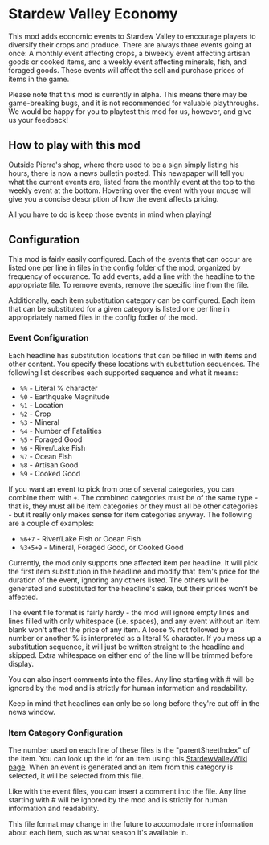 ﻿# Stardew Valley Economy

This mod adds economic events to Stardew Valley to encourage players to diversify
their crops and produce. There are always three events going at once: A monthly
event affecting crops, a biweekly event affecting artisan goods or cooked items,
and a weekly event affecting minerals, fish, and foraged goods. These events will
affect the sell and purchase prices of items in the game.

Please note that this mod is currently in alpha. This means there may be
game-breaking bugs, and it is not recommended for valuable playthroughs. We would
be happy for you to playtest this mod for us, however, and give us your feedback!

## How to play with this mod

Outside Pierre's shop, where there used to be a sign simply listing his hours,
there is now a news bulletin posted. This newspaper will tell you what the current
events are, listed from the monthly event at the top to the weekly event at the
bottom. Hovering over the event with your mouse will give you a concise
description of how the event affects pricing.

All you have to do is keep those events in mind when playing!

## Configuration

This mod is fairly easily configured. Each of the events that can occur are
listed one per line in files in the config folder of the mod, organized by
frequency of occurance. To add events, add a line with the headline to the
appropriate file. To remove events, remove the specific line from the file.

Additionally, each item substitution category can be configured. Each item that
can be substituted for a given category is listed one per line in appropriately
named files in the config fodler of the mod.

### Event Configuration

Each headline has substitution locations that can be filled in with items
and other content. You specify these locations with substitution sequences.
The following list describes each supported sequence and what it means:

* `%%` - Literal % character
* `%0` - Earthquake Magnitude
* `%1` - Location
* `%2` - Crop
* `%3` - Mineral
* `%4` - Number of Fatalities
* `%5` - Foraged Good
* `%6` - River/Lake Fish
* `%7` - Ocean Fish
* `%8` - Artisan Good
* `%9` - Cooked Good

If you want an event to pick from one of several categories, you can combine
them with `+`. The combined categories must be of the same type - that is,
they must all be item categories or they must all be other categories - but
it really only makes sense for item categories anyway. The following are a
couple of examples:

* `%6+7` - River/Lake Fish or Ocean Fish
* `%3+5+9` - Mineral, Foraged Good, or Cooked Good

Currently, the mod only supports one affected item per headline. It will pick
the first item substitution in the headline and modify that item's price for the
duration of the event, ignoring any others listed. The others will be generated
and substituted for the headline's sake, but their prices won't be affected.

The event file format is fairly hardy - the mod will ignore empty lines and lines
filled with only whitespace (i.e. spaces), and any event without an item blank
won't affect the price of any item. A loose % not followed by a number or another
% is interpreted as a literal % character. If you mess up a substitution
sequence, it will just be written straight to the headline and skipped. Extra
whitespace on either end of the line will be trimmed before display.

You can also insert comments into the files. Any line starting with # will be
ignored by the mod and is strictly for human information and readability.

Keep in mind that headlines can only be so long before they're cut off in the
news window.

### Item Category Configuration

The number used on each line of these files is the "parentSheetIndex" of the
item. You can look up the id for an item using this
[StardewValleyWiki page](https://stardewvalleywiki.com/Modding:Object_data).
When an event is generated and an item from this category is selected, it will
be selected from this file.

Like with the event files, you can insert a comment into the file. Any line
starting with # will be ignored by the mod and is strictly for human information
and readability.

This file format may change in the future to accomodate more information about
each item, such as what season it's available in.

